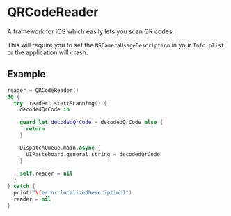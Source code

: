 # QRCodeReader

A framework for iOS which easily lets you scan QR codes.

This will require you to set the `NSCameraUsageDescription` in your `Info.plist` or the application will crash.

## Example

```swift
reader = QRCodeReader()
do {
  try  reader!.startScanning() {
    decodedQrCode in

    guard let decodedQrCode = decodedQrCode else {
      return
    }

    DispatchQueue.main.async {
      UIPasteboard.general.string = decodedQrCode
    }

    self.reader = nil
  }
} catch {
  print("\(error.localizedDescription)")
  reader = nil
}
```

